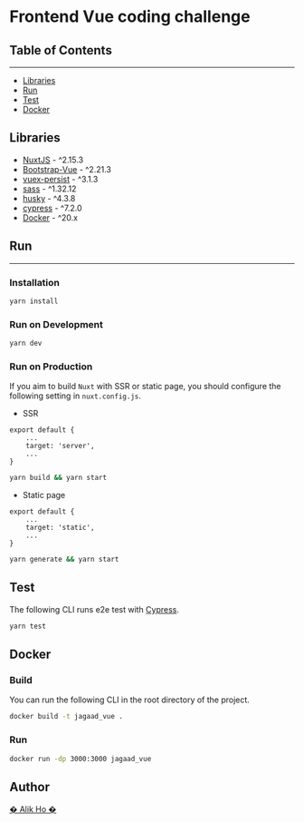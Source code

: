 # Frontend Vue coding challenge

## Table of Contents
--------------------

- [Libraries](#libraries)
- [Run](#run)
- [Test](#test)
- [Docker](#docker)

## Libraries

- [NuxtJS](https://nuxtjs.org/) - ^2.15.3
- [Bootstrap-Vue](https://bootstrap-vue.org) - ^2.21.3
- [vuex-persist](https://github.com/championswimmer/vuex-persist) - ^3.1.3
- [sass](https://github.com/sass/sass) - ^1.32.12
- [husky](https://github.com/typicode/husky) - ^4.3.8
- [cypress](https://www.cypress.io/) - ^7.2.0
- [Docker](https://www.docker.com/) - ^20.x

## Run
----
### Installation

```bash
yarn install
```

### Run on Development
```bash
yarn dev
```

### Run on Production

If you aim to build `Nuxt` with SSR or static page, you should configure the following setting in `nuxt.config.js`.

- SSR
```
export default {
    ...
    target: 'server',
    ...
}
```
```bash
yarn build && yarn start
```

- Static page
```
export default {
    ...
    target: 'static',
    ...
}
```
```bash
yarn generate && yarn start
```

## Test

The following CLI runs e2e test with [Cypress](https://www.cypress.io).
```bash
yarn test
```

## Docker

### Build

You can run the following CLI in the root directory of the project.

```bash
docker build -t jagaad_vue .
```

### Run

```bash
docker run -dp 3000:3000 jagaad_vue
```

## Author
[� Alik Ho �](aliklabe.buz@gmail.com)
